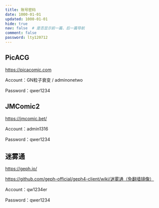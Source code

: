 ```yaml
---
title: 账号密码
date: 1000-01-01
updated: 1000-01-01
hide: true
nav: false  # 是否显示前一篇、后一篇导航
comment: false
password: lty120712
---
```


## PicACG

https://picacomic.com

Account：GN粒子衰变 / adminonetwo

Password：qwer1234

## JMComic2

https://jmcomic.bet/

Account：admin1316

Password：qwer1234

## 迷雾通

https://geph.io/

<https://github.com/geph-official/geph4-client/wiki/迷雾通（免翻墙镜像）>

Account：qw1234er

Password：qwer1234
